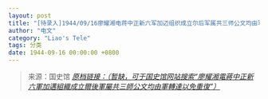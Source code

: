 ```yaml
---
layout: post
title: "[待录入]1944/09/16廖耀湘电蒋中正新六军加迈组织成立尔后军属共三师公文均由军转达以免重復"
author: "电文"
category: "Liao's Tele"
tags: 分类
date: 1944-09-16 00:00:00 +0800
---
```

> 来源：国史馆 [*原档链接：（暂缺，可于国史馆网站搜索“廖耀湘電蔣中正新六軍加邁組織成立爾後軍屬共三師公文均由軍轉達以免重復”）*]()
